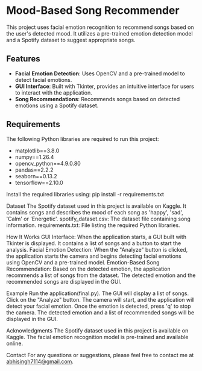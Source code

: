 # Mood-Based Song Recommender

This project uses facial emotion recognition to recommend songs based on the user's detected mood. It utilizes a pre-trained emotion detection model and a Spotify dataset to suggest appropriate songs.

## Features

- **Facial Emotion Detection**: Uses OpenCV and a pre-trained model to detect facial emotions.
- **GUI Interface**: Built with Tkinter, provides an intuitive interface for users to interact with the application.
- **Song Recommendations**: Recommends songs based on detected emotions using a Spotify dataset.

## Requirements

The following Python libraries are required to run this project:

- matplotlib==3.8.0
- numpy==1.26.4
- opencv_python==4.9.0.80
- pandas==2.2.2
- seaborn==0.13.2
- tensorflow==2.10.0

Install the required libraries using: pip install -r requirements.txt

Dataset
The Spotify dataset used in this project is available on Kaggle. It contains songs and describes the mood of each song as 'happy', 'sad', 'Calm' or 'Energetic'.
spotify_dataset.csv: The dataset file containing song information.
requirements.txt: File listing the required Python libraries.


How It Works
GUI Interface: When the application starts, a GUI built with Tkinter is displayed. It contains a list of songs and a button to start the analysis.
Facial Emotion Detection: When the "Analyze" button is clicked, the application starts the camera and begins detecting facial emotions using OpenCV and a pre-trained model.
Emotion-Based Song Recommendation: Based on the detected emotion, the application recommends a list of songs from the dataset. The detected emotion and the recommended songs are displayed in the GUI.

Example
Run the application(final.py).
The GUI will display a list of songs.
Click on the "Analyze" button.
The camera will start, and the application will detect your facial emotion.
Once the emotion is detected, press 'q' to stop the camera.
The detected emotion and a list of recommended songs will be displayed in the GUI.

Acknowledgments
The Spotify dataset used in this project is available on Kaggle.
The facial emotion recognition model is pre-trained and available online.

Contact
For any questions or suggestions, please feel free to contact me at abhisingh7114@gmail.com.
